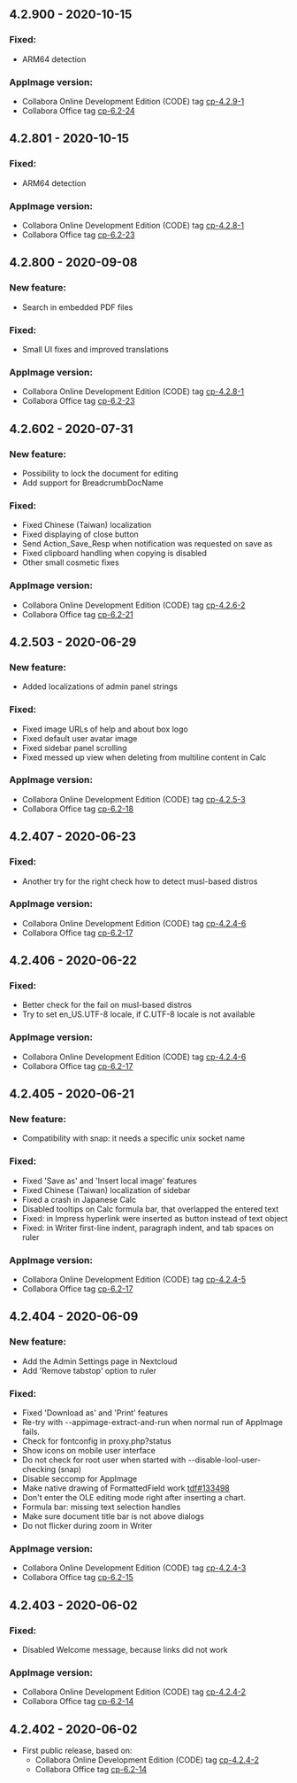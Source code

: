## 4.2.900 - 2020-10-15
### Fixed:
- ARM64 detection
### AppImage version:
- Collabora Online Development Edition (CODE) tag [cp-4.2.9-1](https://git.libreoffice.org/online/+/refs/tags/cp-4.2.9-1)
- Collabora Office tag [cp-6.2-24](https://git.libreoffice.org/core/+/refs/tags/cp-6.2-24)

## 4.2.801 - 2020-10-15
### Fixed:
- ARM64 detection
### AppImage version:
- Collabora Online Development Edition (CODE) tag [cp-4.2.8-1](https://git.libreoffice.org/online/+/refs/tags/cp-4.2.8-1)
- Collabora Office tag [cp-6.2-23](https://git.libreoffice.org/core/+/refs/tags/cp-6.2-23)

## 4.2.800 - 2020-09-08
### New feature:
- Search in embedded PDF files
### Fixed:
- Small UI fixes and improved translations
### AppImage version:
- Collabora Online Development Edition (CODE) tag [cp-4.2.8-1](https://git.libreoffice.org/online/+/refs/tags/cp-4.2.8-1)
- Collabora Office tag [cp-6.2-23](https://git.libreoffice.org/core/+/refs/tags/cp-6.2-23)

## 4.2.602 - 2020-07-31
### New feature:
- Possibility to lock the document for editing
- Add support for BreadcrumbDocName
### Fixed:
- Fixed Chinese (Taiwan) localization
- Fixed displaying of close button
- Send Action_Save_Resp when notification was requested on save as
- Fixed clipboard handling when copying is disabled
- Other small cosmetic fixes
### AppImage version:
- Collabora Online Development Edition (CODE) tag [cp-4.2.6-2](https://git.libreoffice.org/online/+/refs/tags/cp-4.2.6-2)
- Collabora Office tag [cp-6.2-21](https://git.libreoffice.org/core/+/refs/tags/cp-6.2-21)

## 4.2.503 - 2020-06-29
### New feature:
- Added localizations of admin panel strings
### Fixed:
- Fixed image URLs of help and about box logo
- Fixed default user avatar image
- Fixed sidebar panel scrolling
- Fixed messed up view when deleting from multiline content in Calc
### AppImage version:
- Collabora Online Development Edition (CODE) tag [cp-4.2.5-3](https://git.libreoffice.org/online/+/refs/tags/cp-4.2.5-3)
- Collabora Office tag [cp-6.2-18](https://git.libreoffice.org/core/+/refs/tags/cp-6.2-18)

## 4.2.407 - 2020-06-23
### Fixed:
- Another try for the right check how to detect musl-based distros
### AppImage version:
- Collabora Online Development Edition (CODE) tag [cp-4.2.4-6](https://git.libreoffice.org/online/+/refs/tags/cp-4.2.4-6)
- Collabora Office tag [cp-6.2-17](https://git.libreoffice.org/core/+/refs/tags/cp-6.2-17)

## 4.2.406 - 2020-06-22
### Fixed:
- Better check for the fail on musl-based distros
- Try to set en_US.UTF-8 locale, if C.UTF-8 locale is not available
### AppImage version:
- Collabora Online Development Edition (CODE) tag [cp-4.2.4-6](https://git.libreoffice.org/online/+/refs/tags/cp-4.2.4-6)
- Collabora Office tag [cp-6.2-17](https://git.libreoffice.org/core/+/refs/tags/cp-6.2-17)

## 4.2.405 - 2020-06-21
### New feature:
- Compatibility with snap: it needs a specific unix socket name
### Fixed:
- Fixed 'Save as' and 'Insert local image' features
- Fixed Chinese (Taiwan) localization of sidebar
- Fixed a crash in Japanese Calc
- Disabled tooltips on Calc formula bar, that overlapped the entered text
- Fixed: in Impress hyperlink were inserted as button instead of text object
- Fixed: in Writer first-line indent, paragraph indent, and tab spaces on ruler
### AppImage version:
- Collabora Online Development Edition (CODE) tag [cp-4.2.4-5](https://git.libreoffice.org/online/+/refs/tags/cp-4.2.4-5)
- Collabora Office tag [cp-6.2-17](https://git.libreoffice.org/core/+/refs/tags/cp-6.2-17)

## 4.2.404 - 2020-06-09
### New feature:
- Add the Admin Settings page in Nextcloud
- Add 'Remove tabstop' option to ruler
### Fixed:
- Fixed 'Download as' and 'Print' features
- Re-try with --appimage-extract-and-run when normal run of AppImage fails.
- Check for fontconfig in proxy.php?status
- Show icons on mobile user interface
- Do not check for root user when started with --disable-lool-user-checking (snap)
- Disable seccomp for AppImage
- Make native drawing of FormattedField work [tdf#133498](https://bugs.documentfoundation.org/show_bug.cgi?id=133498)
- Don't enter the OLE editing mode right after inserting a chart.
- Formula bar: missing text selection handles
- Make sure document title bar is not above dialogs
- Do not flicker during zoom in Writer
### AppImage version:
- Collabora Online Development Edition (CODE) tag [cp-4.2.4-3](https://git.libreoffice.org/online/+/refs/tags/cp-4.2.4-3)
- Collabora Office tag [cp-6.2-15](https://git.libreoffice.org/core/+/refs/tags/cp-6.2-15)

## 4.2.403 - 2020-06-02
### Fixed:
- Disabled Welcome message, because links did not work
### AppImage version:
- Collabora Online Development Edition (CODE) tag [cp-4.2.4-2](https://git.libreoffice.org/online/+/refs/tags/cp-4.2.4-2)
- Collabora Office tag [cp-6.2-14](https://git.libreoffice.org/core/+/refs/tags/cp-6.2-14)

## 4.2.402 - 2020-06-02
- First public release, based on:
  - Collabora Online Development Edition (CODE) tag [cp-4.2.4-2](https://git.libreoffice.org/online/+/refs/tags/cp-4.2.4-2)
  - Collabora Office tag [cp-6.2-14](https://git.libreoffice.org/core/+/refs/tags/cp-6.2-14)

